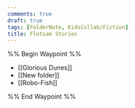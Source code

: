 ```yaml
---
comments: true
draft: true
tags: [FolderNote, KidsCollab/Fiction]
title: Flotsam Stories
---
```

%% Begin Waypoint %%

- [[Glorious Dunes]]
- [[New folder]]
- [[Robo-Fish]]

%% End Waypoint %%
